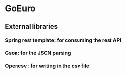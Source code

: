 GoEuro
======
## External libraries 
### Spring rest template: for consuming the rest API
### Gson: for the JSON parsing
### Opencsv : for writing in the csv file

